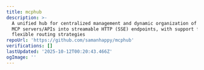 ```yaml
---
title: mcphub
description: >-
  A unified hub for centralized management and dynamic organization of multiple
  MCP servers/APIs into streamable HTTP (SSE) endpoints, with support for
  flexible routing strategies
repoUrl: 'https://github.com/samanhappy/mcphub'
verifications: []
lastUpdated: '2025-10-12T00:20:43.466Z'
ogImage: ''
---
```


